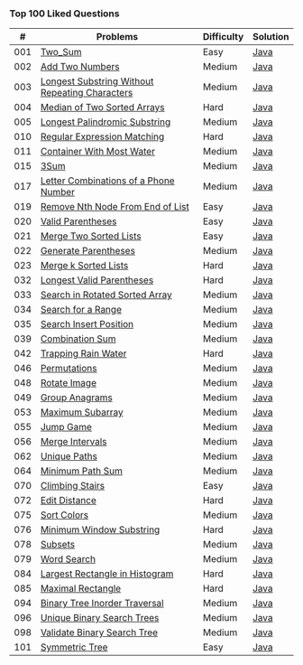 ### Top 100 Liked Questions

| \# | Problems | Difficulty | Solution |
|----|----------|-----------|------|
| 001  | [Two_Sum](https://leetcode.com/problems/two-sum/)  | Easy | [Java](./Code/1_Two_Sum.java)
| 002  | [Add Two Numbers](https://leetcode.com/problems/add-two-numbers/) |Medium| [Java](./Code/2_Add_Two_Numbers.java)
| 003  | [Longest Substring Without Repeating Characters](https://leetcode.com/problems/longest-substring-without-repeating-characters/) | Medium | [Java](./Code/lc3.java)
| 004  | [Median of Two Sorted Arrays](https://leetcode.com/problems/median-of-two-sorted-arrays) | Hard | [Java](./Code/4_Median_of_Two_Sorted_Arrays.java)
| 005  | [Longest Palindromic Substring](https://leetcode.com/problems/longest-palindromic-substring/) |Medium|[Java](./Code/lc5.java)
| 010  | [Regular Expression Matching](https://leetcode.com/problems/regular-expression-matching/) | Hard | [Java](./Code/10_Regular_Expression_Matching.java)
| 011  | [Container With Most Water](https://leetcode.com/problems/container-with-most-water/) |Medium| [Java](./Code/11_Container_With_Most_Water.java)
| 015  | [3Sum](https://leetcode.com/problems/3sum/) |Medium| [Java](./Code/15_3Sum.java)
| 017  | [Letter Combinations of a Phone Number](https://leetcode.com/problems/letter-combinations-of-a-phone-number/) |Medium| [Java](./Code/17_Letter_Combinations_of_a_Phone_Number.java)
| 019  | [Remove Nth Node From End of List](https://leetcode.com/problems/remove-nth-node-from-end-of-list/) | Easy | [Java](./Code/19_Remove_Nth_Node_From_End_of_List.java)
| 020  | [Valid Parentheses](https://leetcode.com/problems/valid-parentheses/) | Easy | [Java](./Code/20_Valid_Parentheses.java)
| 021  | [Merge Two Sorted Lists](https://leetcode.com/problems/merge-two-sorted-lists/) | Easy | [Java](./Code/21_Merge_Two_Sorted_Lists.java)
| 022  | [Generate Parentheses](https://leetcode.com/problems/generate-parentheses/) |Medium| [Java](./Code/22_Generate_Parentheses.java)
| 023  | [Merge k Sorted Lists](https://leetcode.com/problems/merge-k-sorted-lists/) | Hard | [Java](./Code/23_Merge_k_Sorted_Lists.java)
| 032  | [Longest Valid Parentheses](https://leetcode.com/problems/longest-valid-parentheses/) | Hard | [Java](./Code/lc32.java)
| 033  | [Search in Rotated Sorted Array](https://leetcode.com/problems/search-in-rotated-sorted-array/) |Medium| [Java](./Code/lc33.java)
| 034  | [Search for a Range](https://leetcode.com/problems/search-for-a-range/) |Medium| [Java](./Code/lc34.java)
| 035  | [Search Insert Position](https://leetcode.com/problems/search-insert-position/) |Medium| [Java](./Code/lc35.java)
| 039  | [Combination Sum](https://leetcode.com/problems/combination-sum/) |Medium| [Java](./Code/39_Combination_Sum.java)
| 042  | [Trapping Rain Water](https://leetcode.com/problems/trapping-rain-water/) | Hard | [Java](./Code/lc42.java)
| 046  | [Permutations](https://leetcode.com/problems/permutations/)  |Medium| [Java](./Code/46_Permutations.java)
| 048  | [Rotate Image](https://leetcode.com/problems/rotate-image/)  |Medium| [Java](./Code/48_Rotate_Image.java)
| 049  | [Group Anagrams](https://leetcode.com/problems/anagrams/)|Medium| [Java](./Code/49_Group_Anagrams.java)
| 053  | [Maximum Subarray](https://leetcode.com/problems/maximum-subarray/) |Medium| [Java](./Code/lc53.java)
| 055  | [Jump Game](https://leetcode.com/problems/jump-game/)  |Medium| [Java](./)
| 056  | [Merge Intervals](https://leetcode.com/problems/merge-intervals/) |Medium| [Java](./a)
| 062  | [Unique Paths](https://leetcode.com/problems/unique-paths/)  |Medium| [Java](./)
| 064  | [Minimum Path Sum](https://leetcode.com/problems/minimum-path-sum/) |Medium| [Java](./)
| 070  | [Climbing Stairs](https://leetcode.com/problems/climbing-stairs/) | Easy | [Java](./)
| 072  | [Edit Distance](https://leetcode.com/problems/edit-distance/) | Hard | [Java](./)
| 075  | [Sort Colors](https://leetcode.com/problems/sort-colors/)|Medium| [Java](./)
| 076  | [Minimum Window Substring](https://leetcode.com/problems/minimum-window-substring) | Hard| [Java](./)
| 078  | [Subsets](https://leetcode.com/problems/subsets/) |Medium| [Java](./)
| 079  | [Word Search](https://leetcode.com/problems/word-search/)|Medium| [Java](./)
| 084  | [Largest Rectangle in Histogram](https://leetcode.com/problems/largest-rectangle-in-histogram) | Hard | [Java](./)
| 085  | [Maximal Rectangle](https://leetcode.com/problems/maximal-rectangle) | Hard |[Java](./)
| 094  | [Binary Tree Inorder Traversal](https://leetcode.com/problems/binary-tree-inorder-traversal/) |Medium| [Java](./)
| 096  | [Unique Binary Search Trees](https://leetcode.com/problems/unique-binary-search-trees/) |Medium| [Java](./)
| 098  | [Validate Binary Search Tree](https://leetcode.com/problems/validate-binary-search-tree/) |Medium| [Java](./)
| 101  | [Symmetric Tree](https://leetcode.com/problems/symmetric-tree/) | Easy | [Java](./)

